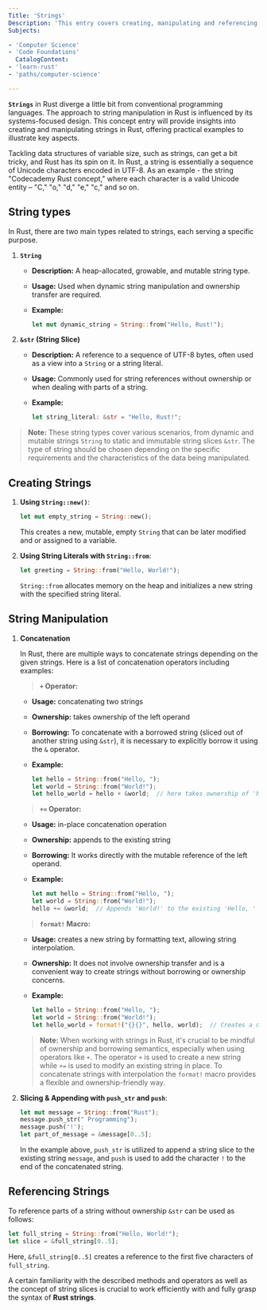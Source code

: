 ```yaml
---
Title: 'Strings'
Description: 'This entry covers creating, manipulating and referencing strings (encodings of UTF-8 sequences) in Rust.'
Subjects:

- 'Computer Science'
- 'Code Foundations'
  CatalogContent:
- 'learn-rust'
- 'paths/computer-science'

---
```


**`Strings`** in Rust diverge a little bit from conventional programming languages. The approach to string manipulation
in Rust is influenced by its systems-focused design. This concept entry will provide insights into creating and
manipulating strings in Rust, offering practical examples to illustrate key aspects.

Tackling data structures of variable size, such as strings, can get a bit tricky, and Rust has its spin on it. In Rust,
a string is essentially a sequence of Unicode characters encoded in UTF-8. As an example - the string "Codecademy Rust
concept," where each character is a valid Unicode entity – "C," "o," "d," "e," "c," and so on.

## String types

In Rust, there are two main types related to strings, each serving a specific purpose.

1. **`String`**

   - **Description:** A heap-allocated, growable, and mutable string type.
   - **Usage:** Used when dynamic string manipulation and ownership transfer are required.
   - **Example:**

     ```rust
     let mut dynamic_string = String::from("Hello, Rust!");
     ```

2. **`&str` (String Slice)**

   - **Description:** A reference to a sequence of UTF-8 bytes, often used as a view into a `String` or a string
     literal.
   - **Usage:** Commonly used for string references without ownership or when dealing with parts of a string.
   - **Example:**

     ```rust
     let string_literal: &str = "Hello, Rust!";
     ```

> **Note:** These string types cover various scenarios, from dynamic and mutable strings `String` to static and
> immutable string slices `&str`. The type of string should be chosen depending on the specific requirements and the
> characteristics of the data being manipulated.

## Creating Strings

1. **Using `String::new()`**:

   ```rust
   let mut empty_string = String::new();
   ```

   This creates a new, mutable, empty `String` that can be later modified and or assigned to a variable.

2. **Using String Literals with `String::from`**:

   ```rust
   let greeting = String::from("Hello, World!");
   ```

   `String::from` allocates memory on the heap and initializes a new string with the specified string literal.

## String Manipulation

1. **Concatenation**

   In Rust, there are multiple ways to concatenate strings depending on the given strings. Here is a list of
   concatenation operators including examples:

   > **`+` Operator:**

   - **Usage:** concatenating two strings
   - **Ownership:** takes ownership of the left operand
   - **Borrowing:** To concatenate with a borrowed string (sliced out of another string using `&str`), it is necessary
     to explicitly borrow it using the `&` operator.
   - **Example:**

     ```rust
     let hello = String::from("Hello, ");
     let world = String::from("World!");
     let hello_world = hello + &world;  // here takes ownership of 'hello'
     ```

   > **`+=` Operator:**

   - **Usage:** in-place concatenation operation
   - **Ownership:** appends to the existing string
   - **Borrowing:** It works directly with the mutable reference of the left operand.
   - **Example:**

     ```rust
     let mut hello = String::from("Hello, ");
     let world = String::from("World!");
     hello += &world;  // Appends 'World!' to the existing 'Hello, '
     ```

   > **`format!` Macro:**

   - **Usage:** creates a new string by formatting text, allowing string interpolation.
   - **Ownership:** It does not involve ownership transfer and is a convenient way to create strings without borrowing
     or ownership concerns.
   - **Example:**

     ```rust
     let hello = String::from("Hello, ");
     let world = String::from("World!");
     let hello_world = format!("{}{}", hello, world);  // Creates a new string without ownership issues
     ```

   > **Note:** When working with strings in Rust, it's crucial to be mindful of ownership and borrowing semantics,
   > especially when using operators like `+`. The operator `+` is
   > used to create a new string while `+=` is used to modify an existing string in place. To concatenate strings with
   > interpolation the `format!` macro provides a flexible
   > and ownership-friendly way.

2. **Slicing & Appending with `push_str` and `push`**:

   ```rust
   let mut message = String::from("Rust");
   message.push_str(" Programming");
   message.push('!');
   let part_of_message = &message[0..5];
   ```

   In the example above, `push_str` is utilized to append a string slice to the existing string `message`, and `push` is
   used to add the character `!` to the end of the concatenated string.

## Referencing Strings

To reference parts of a string without ownership `&str` can be used as follows:

```rust
let full_string = String::from("Hello, World!");
let slice = &full_string[0..5];
```

Here, `&full_string[0..5]` creates a reference to the first five characters of `full_string`.

A certain familiarity with the described methods and operators as well as the concept of string slices is crucial to
work efficiently with and fully grasp the syntax of **Rust strings**.
